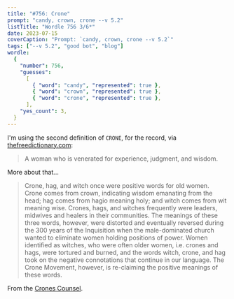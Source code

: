 ```yaml
---
title: "#756: Crone"
prompt: "candy, crown, crone --v 5.2"
listTitle: "Wordle 756 3/6*"
date: 2023-07-15
coverCaption: "Prompt: `candy, crown, crone --v 5.2`"
tags: ["--v 5.2", "good bot", "blog"]
wordle:
  {
    "number": 756,
    "guesses":
      [
        { "word": "candy", "represented": true },
        { "word": "crown", "represented": true },
        { "word": "crone", "represented": true },
      ],
    "yes_count": 3,
  }
---
```


I'm using the second definition of `CRONE`, for the record, via [thefreedictionary.com](https://www.thefreedictionary.com/crone):

> A woman who is venerated for experience, judgment, and wisdom.

More about that...

> Crone, hag, and witch once were positive words for old women. Crone comes from crown, indicating wisdom emanating from the head; hag comes from hagio meaning holy; and witch comes from wit meaning wise. Crones, hags, and witches frequently were leaders, midwives and healers in their communities. The meanings of these three words, however, were distorted and eventually reversed during the 300 years of the Inquisition when the male-dominated church wanted to eliminate women holding positions of power. Women identified as witches, who were often older women, i.e. crones and hags, were tortured and burned, and the words witch, crone, and hag took on the negative connotations that continue in our language. The Crone Movement, however, is re-claiming the positive meanings of these words.

From the [Crones Counsel](https://www.cronescounsel.org/the-ancient-crone/).
